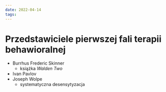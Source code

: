 ```yaml
---
date: 2022-04-14
tags: 
---
```

# Przedstawiciele pierwszej fali terapii behawioralnej

- Burrhus Frederic Skinner
	- książka *Walden Two*
- Ivan Pavlov
- Joseph Wolpe
	- systematyczna desensytyzacja